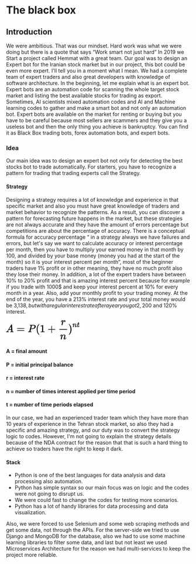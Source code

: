 # The black box

## Introduction

We were ambitious. That was our mindset. Hard work was what we were doing but there is a quote that says “Work smart not just hard”
In 2019 we Start a project called Hemmat with a great team. Our goal was to design an Expert bot for the Iranian stock market but in our project, this bot could be even more expert. I'll tell you in a moment what I mean. We had a complete team of expert traders and also great developers with knowledge of software architecture.
In the beginning, let me explain what is an expert bot. Expert bots are an automation code for scanning the whole target stock market and listing the best available stocks for trading as export. Sometimes, AI scientists mixed automation codes and AI and Machine learning codes to gather and make a smart bot and not only an automation bot. Expert bots are available on the market for renting or buying but you have to be careful because most sellers are scammers and they give you a useless bot and then the only thing you achieve is bankruptcy. You can find it as Black Box trading bots, forex automation bots, and expert bots.



### Idea

Our main idea was to design an expert bot not only for detecting the best stocks bot to trade automatically. 
For starters, you have to recognize a pattern for trading that trading experts call the Strategy.

#### Strategy
Designing a strategy requires a lot of knowledge and experience in that specific market and also you must have great knowledge of traders and market behavior to recognize the patterns. As a result, you can discover a pattern for forecasting future happens in the market, but these strategies are not always accurate and they have the amount of errors percentage but competitions are about the percentage of accuracy. There is a conceptual formula for accuracy percentage “ in a strategy always we have failures and errors, but let's say we want to calculate accuracy or interest percentage per month, then you have to multiply your earned money in that month by 100, and divided by your base money (money you had at the start of the month) so it is your interest percent per month”, most of the beginner traders have 1% profit or in other meaning, they have no much profit also they lose their money. In addition, a lot of the expert traders have between 10% to 20% profit and that is amazing interest percent because for example if you trade with 1000$ and keep your interest percent at 10% for every month in a year. Also, add your monthly profit to your trading money. At the end of the year, you have a 213% interest rate and your total money would be 3,138$, but with a regular interest rate after a year you got 2,200$ and 120% interest.



![](https://github.com/samuelarjasbi/The_black_box/blob/main/1643646379821.jpg)

#### A = final amount
#### P = initial principal balance
#### r = interest rate
#### n = number of times interest applied per time period
#### t = number of time periods elapsed



In our case, we had an experienced trader team which they have more than 10 years of experience in the Tehran stock market, so also they had a specific and amazing strategy, and our duty was to convert the strategy logic to codes. However, I'm not going to explain the strategy details because of the NDA contract for the reason that that is such a hard thing to achieve so traders have the right to keep it dark.

#### Stack
* Python is one of the best languages for data analysis and data processing also automation.
* Python has simple syntax so our main focus was on logic and the codes were not going to disrupt us.
* We were could fast to change the codes for testing more scenarios.
* Python has a lot of handy libraries for data processing and data visualization.

Also, we were forced to use Selenium and some web scraping methods and get some data, not through the APIs.
For the server-side we tried to use Django and MongoDB for the database, also we had to use some machine learning libraries to filter some data, and last but not least we used Microservices Architecture for the reason we had multi-services to keep the project more reliable.
